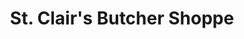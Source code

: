 ---
title: "St. Clair's Butcher Shoppe"
url: /south-bend/st-clairs-butcher-shoppe/
shop: Metzgerei
---